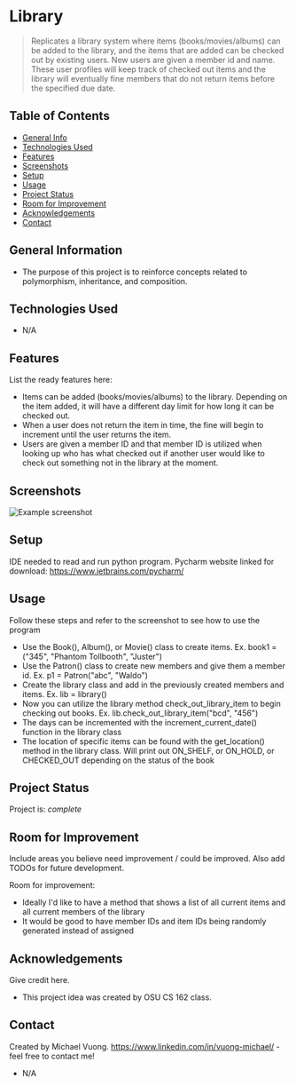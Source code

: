 # Library
> Replicates a library system where items (books/movies/albums) can be added to the library, and the items that are added can be checked out by existing users. New users are given a member id and name. These user profiles will keep track of checked out items and the library will eventually fine members that do not return items before the specified due date.

## Table of Contents
* [General Info](#general-information)
* [Technologies Used](#technologies-used)
* [Features](#features)
* [Screenshots](#screenshots)
* [Setup](#setup)
* [Usage](#usage)
* [Project Status](#project-status)
* [Room for Improvement](#room-for-improvement)
* [Acknowledgements](#acknowledgements)
* [Contact](#contact)
<!-- * [License](#license) -->


## General Information
- The purpose of this project is to reinforce concepts related to polymorphism, inheritance, and composition.


## Technologies Used
- N/A


## Features
List the ready features here:
- Items can be added (books/movies/albums) to the library. Depending on the item added, it will have a different day limit for how long it can be checked out.
- When a user does not return the item in time, the fine will begin to increment until the user returns the item.
- Users are given a member ID and that member ID is utilized when looking up who has what checked out if another user would like to check out something not in the library at the moment.

## Screenshots
![Example screenshot](https://user-images.githubusercontent.com/50156212/207272761-83159d38-a0d1-409a-8cc3-c0c775b9bdf6.PNG)


## Setup
IDE needed to read and run python program. Pycharm website linked for download:
https://www.jetbrains.com/pycharm/

## Usage
Follow these steps and refer to the screenshot to see how to use the program

- Use the Book(), Album(), or Movie() class to create items. Ex. book1 = ("345", "Phantom Tollbooth", "Juster")
- Use the Patron() class to create new members and give them a member id. Ex. p1 = Patron("abc", "Waldo")
- Create the library class and add in the previously created members and items. Ex. lib = library()
- Now you can utilize the library method check_out_library_item to begin checking out books. Ex. lib.check_out_library_item("bcd", "456")
- The days can be incremented with the increment_current_date() function in the library class
- The location of specific items can be found with the get_location() method in the library class. Will print out ON_SHELF, or ON_HOLD, or CHECKED_OUT depending on the status of the book



## Project Status
Project is: _complete_


## Room for Improvement
Include areas you believe need improvement / could be improved. Also add TODOs for future development.

Room for improvement:
- Ideally I'd like to have a method that shows a list of all current items and all current members of the library
- It would be good to have member IDs and item IDs being randomly generated instead of assigned



## Acknowledgements
Give credit here.
- This project idea was created by OSU CS 162 class.


## Contact
Created by Michael Vuong. https://www.linkedin.com/in/vuong-michael/ - feel free to contact me!


<!-- ## License -->
-  N/A
